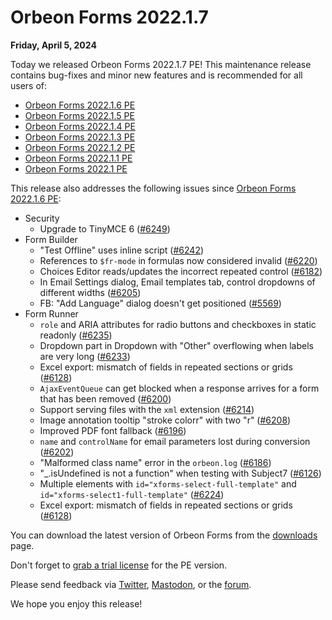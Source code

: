 # Orbeon Forms 2022.1.7

__Friday, April 5, 2024__

Today we released Orbeon Forms 2022.1.7 PE! This maintenance release contains bug-fixes and minor new features and is recommended for all users of:

- [Orbeon Forms 2022.1.6 PE](orbeon-forms-2022.1.6.md)
- [Orbeon Forms 2022.1.5 PE](orbeon-forms-2022.1.5.md)
- [Orbeon Forms 2022.1.4 PE](orbeon-forms-2022.1.4.md)
- [Orbeon Forms 2022.1.3 PE](orbeon-forms-2022.1.3.md)
- [Orbeon Forms 2022.1.2 PE](orbeon-forms-2022.1.2.md)
- [Orbeon Forms 2022.1.1 PE](orbeon-forms-2022.1.1.md)
- [Orbeon Forms 2022.1 PE](orbeon-forms-2022.1.md)

This release also addresses the following issues since [Orbeon Forms 2022.1.6 PE](orbeon-forms-2022.1.6.md):

- Security
    - Upgrade to TinyMCE 6 ([\#6249](https://github.com/orbeon/orbeon-forms/issues/6249))
- Form Builder
    - "Test Offline" uses inline script ([\#6242](https://github.com/orbeon/orbeon-forms/issues/6242))
    - References to `$fr-mode` in formulas now considered invalid ([\#6220](https://github.com/orbeon/orbeon-forms/issues/6220))
    - Choices Editor reads/updates the incorrect repeated control ([\#6182](https://github.com/orbeon/orbeon-forms/issues/6182))
    - In Email Settings dialog, Email templates tab, control dropdowns of different widths ([\#6205](https://github.com/orbeon/orbeon-forms/issues/6205))
    - FB: "Add Language" dialog doesn't get positioned ([\#5569](https://github.com/orbeon/orbeon-forms/issues/5569))
- Form Runner
    - `role` and ARIA attributes for radio buttons and checkboxes in static readonly ([\#6235](https://github.com/orbeon/orbeon-forms/issues/6235))
    - Dropdown part in Dropdown with "Other" overflowing when labels are very long ([\#6233](https://github.com/orbeon/orbeon-forms/issues/6233))
    - Excel export: mismatch of fields in repeated sections or grids ([\#6128](https://github.com/orbeon/orbeon-forms/issues/6128))
    - `AjaxEventQueue` can get blocked when a response arrives for a form that has been removed ([\#6200](https://github.com/orbeon/orbeon-forms/issues/6200))
    - Support serving files with the `xml` extension ([\#6214](https://github.com/orbeon/orbeon-forms/issues/6214))
    - Image annotation tooltip "stroke colorr" with two "r" ([\#6208](https://github.com/orbeon/orbeon-forms/issues/6208))
    - Improved PDF font fallback ([\#6196](https://github.com/orbeon/orbeon-forms/issues/6196))
    - `name` and `controlName` for email parameters lost during conversion ([\#6202](https://github.com/orbeon/orbeon-forms/issues/6202))
    - "Malformed class name" error in the `orbeon.log` ([\#6186](https://github.com/orbeon/orbeon-forms/issues/6186))
    - "_.isUndefined is not a function" when testing with Subject7 ([\#6126](https://github.com/orbeon/orbeon-forms/issues/6126))
    - Multiple elements with `id="xforms-select-full-template"` and `id="xforms-select1-full-template"` ([\#6224](https://github.com/orbeon/orbeon-forms/issues/6224))
    - Excel export: mismatch of fields in repeated sections or grids ([\#6128](https://github.com/orbeon/orbeon-forms/issues/6128))

You can download the latest version of Orbeon Forms from the [downloads](https://www.orbeon.com/download) page.

Don't forget to [grab a trial license](https://prod.orbeon.com/prod/fr/orbeon/register/new) for the PE version.

Please send feedback via [Twitter](https://twitter.com/orbeon), [Mastodon](https://mastodon.social/@orbeon), or the [forum](https://www.orbeon.com/community).

We hope you enjoy this release!
